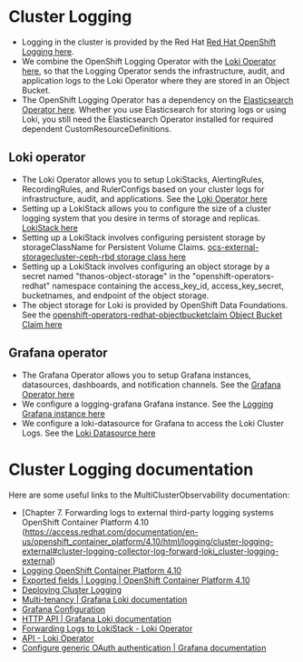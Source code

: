 # Cluster Logging

- Logging in the cluster is provided by the Red Hat [Red Hat OpenShift Logging here](https://console-openshift-console.apps.nerc-ocp-infra.rc.fas.harvard.edu/k8s/ns/openshift-logging/operators.coreos.com~v1alpha1~ClusterServiceVersion/cluster-logging.5.5.0).
- We combine the OpenShift Logging Operator with the [Loki Operator here](https://console-openshift-console.apps.nerc-ocp-infra.rc.fas.harvard.edu/k8s/ns/openshift-operators-redhat/operators.coreos.com~v1alpha1~Subscription/loki-operator), so that the Logging Operator sends the infrastructure, audit, and application logs to the Loki Operator where they are stored in an Object Bucket.
- The OpenShift Logging Operator has a dependency on the [Elasticsearch Operator here](https://console-openshift-console.apps.nerc-ocp-infra.rc.fas.harvard.edu/k8s/ns/openshift-operators-redhat/operators.coreos.com~v1alpha1~Subscription/elasticsearch-operator). Whether you use Elasticsearch for storing logs or using Loki, you still need the Elasticsearch Operator installed for required dependent CustomResourceDefinitions.

## Loki operator

- The Loki Operator allows you to setup LokiStacks, AlertingRules, RecordingRules, and RulerConfigs based on your cluster logs for infrastructure, audit, and applications. See the [ Loki Operator here ](https://console-openshift-console.apps.nerc-ocp-infra.rc.fas.harvard.edu/k8s/ns/openshift-operators-redhat/operators.coreos.com~v1alpha1~ClusterServiceVersion/loki-operator.5.4.6)
- Setting up a LokiStack allows you to configure the size of a cluster logging system that you desire in terms of storage and replicas. [ LokiStack here ](https://console-openshift-console.apps.nerc-ocp-infra.rc.fas.harvard.edu/k8s/ns/openshift-operators-redhat/loki.grafana.com~v1beta1~LokiStack/lokistack)
- Setting up a LokiStack involves configuring persistent storage by storageClassName for Persistent Volume Claims. [ ocs-external-storagecluster-ceph-rbd storage class here ](https://console-openshift-console.apps.nerc-ocp-infra.rc.fas.harvard.edu/k8s/cluster/storageclasses/ocs-external-storagecluster-ceph-rbd)
- Setting up a LokiStack involves configuring an object storage by a secret named "thanos-object-storage" in the "openshift-operators-redhat" namespace containing the access_key_id, access_key_secret, bucketnames, and endpoint of the object storage.
- The object storage for Loki is provided by OpenShift Data Foundations. See the [ openshift-operators-redhat-objectbucketclaim Object Bucket Claim here ](https://console-openshift-console.apps.nerc-ocp-infra.rc.fas.harvard.edu/k8s/ns/openshift-operators-redhat/objectbucket.io~v1alpha1~ObjectBucketClaim/openshift-operators-redhat-objectbucketclaim)

## Grafana operator

- The Grafana Operator allows you to setup Grafana instances, datasources, dashboards, and notification channels. See the [ Grafana Operator here ](https://console-openshift-console.apps.nerc-ocp-infra.rc.fas.harvard.edu/k8s/ns/grafana/operators.coreos.com~v1alpha1~ClusterServiceVersion/grafana-operator.v4.6.0)
- We configure a logging-grafana Grafana instance. See the [ Logging Grafana instance here ](https://console-openshift-console.apps.nerc-ocp-infra.rc.fas.harvard.edu/k8s/ns/grafana/clusterserviceversions/grafana-operator.v4.6.0/integreatly.org~v1alpha1~Grafana/logging-grafana)
- We configure a loki-datasource for Grafana to access the Loki Cluster Logs. See the [ Loki Datasource here ](https://console-openshift-console.apps.nerc-ocp-infra.rc.fas.harvard.edu/k8s/ns/grafana/clusterserviceversions/grafana-operator.v4.6.0/integreatly.org~v1alpha1~GrafanaDataSource/loki-datasource)

# Cluster Logging documentation

Here are some useful links to the MultiClusterObservability documentation:

- [Chapter 7. Forwarding logs to external third-party logging systems OpenShift Container Platform 4.10 (https://access.redhat.com/documentation/en-us/openshift_container_platform/4.10/html/logging/cluster-logging-external#cluster-logging-collector-log-forward-loki_cluster-logging-external)
- [Logging OpenShift Container Platform 4.10](https://access.redhat.com/documentation/en-us/openshift_container_platform/4.10/html-single/logging/index#cluster-logging-exported-fields-kubernetes_cluster-logging-exported-fields)
- [Exported fields | Logging | OpenShift Container Platform 4.10](https://docs.openshift.com/container-platform/4.10/logging/cluster-logging-exported-fields.html#cluster-logging-exported-fields-kubernetes_cluster-logging-exported-fields)
- [Deploying Cluster Logging](https://docs.openshift.com/container-platform/4.10/logging/cluster-logging-deploying.html)
- [Multi-tenancy | Grafana Loki documentation](https://grafana.com/docs/loki/latest/operations/multi-tenancy/)
- [Grafana Configuration](https://grafana.com/docs/loki/latest/configuration/)
- [HTTP API | Grafana Loki documentation](https://grafana.com/docs/loki/latest/api/#push-log-entries-to-loki)
- [Forwarding Logs to LokiStack - Loki Operator](https://loki-operator.dev/docs/forwarding_logs_to_gateway.md/)
- [API - Loki Operator](https://loki-operator.dev/docs/api.md/#opaspec)
- [Configure generic OAuth authentication | Grafana documentation](https://grafana.com/docs/grafana/latest/setup-grafana/configure-security/configure-authentication/generic-oauth/)
